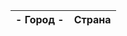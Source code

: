 <head>
  <meta charset="UTF-8">
  <meta http-equiv="Pragma" content="no-cache">
  <script type="text/javascript" src="https://code.jquery.com/jquery-3.1.1.min.js"></script>  
</head>
    
<body>
<script>
let response = fetch("https://study.ps-gkh.ru/v8_nn_zhkh20_study/hs/api/v1/ping/",  {
  headers: {
    Authorization: 'Basic 0J3Rg9C20L3QvtCyINCSLtCfLjowMDAxOTc0'
  }
});
if (response.ok) { // если HTTP-статус в диапазоне 200-299
  // получаем тело ответа (см. про этот метод ниже)
  let json = response.text();
} else {
  alert("Ошибка HTTP: " + response.status);
}; 
 </script>
  
  
<table id="table">
    <thead>
        <tr>
            <th> - Город - </th>
            <th>Страна</th>
        </tr>
    </thead>
    <tbody>
    </tbody>
</table>

<script>
$(document).ready(function(){
    $('body').append('<br/>6 Этот текст добавлен с помощью полного jQuery');
});
</script>

</body>

